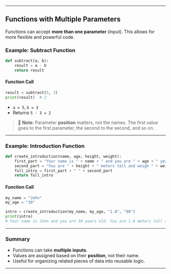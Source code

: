 
---

## Functions with Multiple Parameters

Functions can accept **more than one parameter** (input). This allows for more flexible and powerful code.

### Example: Subtract Function

```python
def subtract(a, b):
    result = a - b
    return result
```

#### Function Call

```python
result = subtract(5, 3)
print(result)  # 2
```

* `a = 5`, `b = 3`
* Returns `5 - 3 = 2`

> 🔑 **Note**: Parameter **position** matters, not the names.
> The first value goes to the first parameter, the second to the second, and so on.

---

### Example: Introduction Function

```python
def create_introduction(name, age, height, weight):
    first_part = "Your name is " + name + " and you are " + age + " years old."
    second_part = "You are " + height + " meters tall and weigh " + weight + " kilograms."
    full_intro = first_part + " " + second_part
    return full_intro
```

#### Function Call

```python
my_name = "John"
my_age = "30"

intro = create_introduction(my_name, my_age, "1.8", "80")
print(intro)
# Your name is John and you are 30 years old. You are 1.8 meters tall and weigh 80 kilograms.
```

---

### Summary

* Functions can take **multiple inputs**.
* Values are assigned based on their **position**, not their name.
* Useful for organizing related pieces of data into reusable logic.

---

